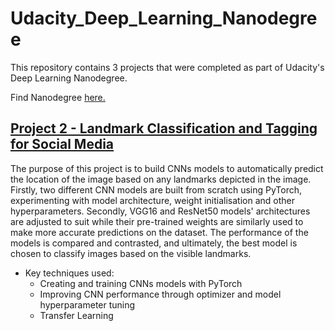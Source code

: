 # Udacity_Deep_Learning_Nanodegree
This repository contains 3 projects that were completed as part of Udacity's Deep Learning Nanodegree.

Find Nanodegree [here.](https://www.udacity.com/course/deep-learning-nanodegree--nd101)

## [Project 2 - Landmark Classification and Tagging for Social Media](https://github.com/IvanBabkin/Udacity_Deep_Learning_Nanodegree/tree/main/Project%202%20-%20Landmark%20Classification%20and%20Tagging%20for%20Social%20Media)
The purpose of this project is to build CNNs models to automatically predict the location of the image based on any landmarks depicted in the image. Firstly, two different CNN models are built from scratch using PyTorch, experimenting with model architecture, weight initialisation and other hyperparameters. Secondly, VGG16 and ResNet50 models' architectures are adjusted to suit while their pre-trained weights are similarly used to make more accurate predictions on the dataset. The performance of the models is compared and contrasted, and ultimately, the best model is chosen to classify images based on the visible landmarks. 

* Key techniques used:
  * Creating and training CNNs models with PyTorch
  * Improving CNN performance through optimizer and model hyperparameter tuning
  * Transfer Learning
